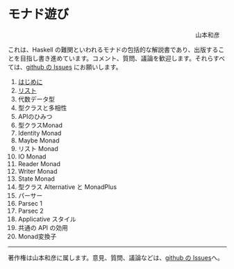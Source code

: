 # モナド遊び

<p><div class="right">
山本和彦

</div>
</p>

これは、Haskell の難関といわれるモナドの包括的な解説書であり、出版することを目指し書き進めています。コメント、質問、議論を歓迎します。それらすべては、[github の Issues](http://github.com/kazu-yamamoto/monad/issues) にお願いします。

1. [はじめに](beg.md)
1. [リスト](list.md)
1. 代数データ型
1. 型クラスと多相性
1. APIのひみつ
1. 型クラスMonad
1. Identity Monad
1. Maybe Monad
1. リスト Monad
1. IO Monad
1. Reader Monad
1. Writer Monad
1. State Monad
1. 型クラス Alternative と MonadPlus
1. パーサー
1. Parsec 1
1. Parsec 2
1. Applicative スタイル
1. 共通の API の効用
1. Monad変換子

----------------------------------------------------------------

著作権は山本和彦に属します。意見、質問、議論などは、[github の Issues](http://github.com/kazu-yamamoto/monad/issues)へ。

<style type="text/css">
<!--
.right {
	text-align: right;
	padding-right: 16px;
}
-->
